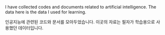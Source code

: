 I have collected codes and documents related to artificial intelligence.
The data here is the data I used for learning.

인공지능에 관련된 코드와 문서를 모아두었습니다.
이곳의 자료는 필자가 학습용으로 사용했던 데이터입니다.

